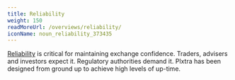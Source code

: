```yaml
---
title: Reliability
weight: 150
readMoreUrl: /overviews/reliability/
iconName: noun_reliability_373435
---
```


[Reliability](/overviews/reliability/) is critical for maintaining exchange confidence. Traders, advisers and investors expect it. Regulatory authorities demand it. Plxtra has been designed from ground up to achieve high levels of up-time.
